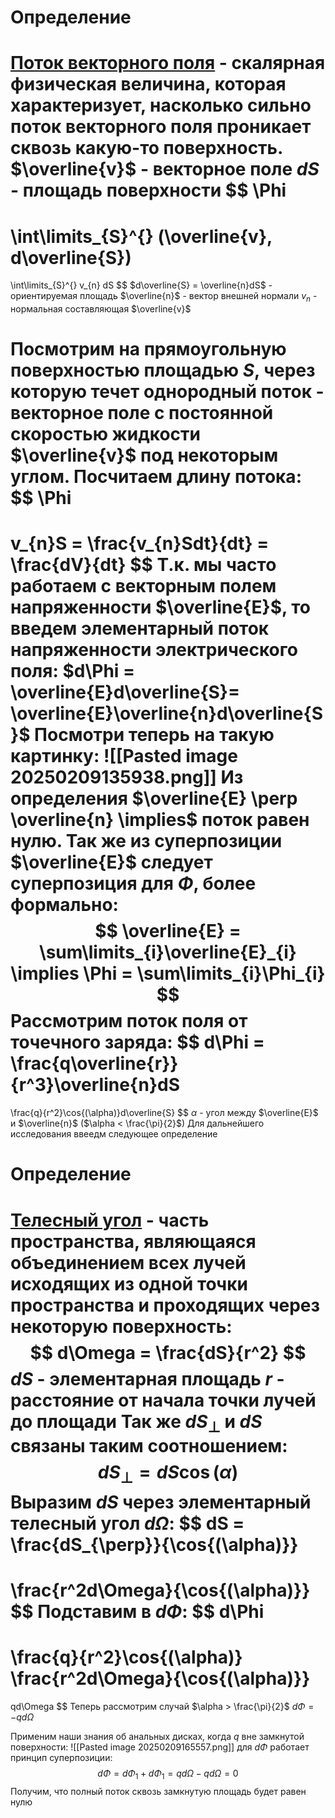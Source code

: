 # Определение
<u>Поток векторного поля</u> - скалярная физическая величина, которая характеризует, насколько сильно поток векторного поля проникает сквозь какую-то поверхность.
$\overline{v}$ - векторное поле
$dS$ - площадь поверхности
$$
\Phi 
=
\int\limits_{S}^{} (\overline{v}, d\overline{S})
=
\int\limits_{S}^{} v_{n} dS
$$
$d\overline{S} = \overline{n}dS$ - ориентируемая площадь
$\overline{n}$ - вектор внешней нормали
$v_{n}$ - нормальная составляющая $\overline{v}$



Посмотрим на прямоугольную поверхностью площадью $S$, через которую течет однородный поток -  векторное поле с постоянной скоростью жидкости $\overline{v}$ под некоторым углом.
Посчитаем длину потока:
$$
\Phi
=
v_{n}S = \frac{v_{n}Sdt}{dt} = \frac{dV}{dt}
$$
Т.к. мы часто работаем с векторным полем напряженности $\overline{E}$, то введем элементарный поток напряженности электрического поля:
$d\Phi = \overline{E}d\overline{S}= \overline{E}\overline{n}d\overline{S}$
Посмотри теперь на такую картинку:
![[Pasted image 20250209135938.png]]
Из определения $\overline{E} \perp \overline{n} \implies$ поток равен нулю. Так же из суперпозиции $\overline{E}$ следует суперпозиция для $\Phi$, более формально:
$$
\overline{E} = \sum\limits_{i}\overline{E}_{i}
\implies
\Phi = \sum\limits_{i}\Phi_{i}
$$
Рассмотрим поток поля от точечного заряда:
$$
d\Phi = \frac{q\overline{r}}{r^3}\overline{n}dS
=
\frac{q}{r^2}\cos{(\alpha)}d\overline{S}
$$
$\alpha$ - угол между $\overline{E}$ и $\overline{n}$ ($\alpha < \frac{\pi}{2}$)
Для дальнейшего исследования ввеедм следующее определение 
# Определение
<u>Телесный угол</u> - часть пространства, являющаяся объединением всех лучей исходящих из одной точки пространства и проходящих через некоторую поверхность:
$$
d\Omega = \frac{dS}{r^2}
$$
$dS$ - элементарная площадь
$r$ - расстояние от начала точки лучей до площади
Так же $dS_{\perp}$ и $dS$ связаны таким соотношением:
$$
dS_{\perp} = dS \cos{(\alpha)}
$$
Выразим $dS$ через элементарный телесный угол $d\Omega$:
$$
dS = \frac{dS_{\perp}}{\cos{(\alpha)}}
=
\frac{r^2d\Omega}{\cos{(\alpha)}}
$$
Подставим в $d\Phi$:
$$
d\Phi
=
\frac{q}{r^2}\cos{(\alpha)} \frac{r^2d\Omega}{\cos{(\alpha)}}
=
qd\Omega
$$
Теперь рассмотрим случай $\alpha > \frac{\pi}{2}$
$d\Phi= -qd\Omega$

Применим наши знания об анальных дисках, когда $q$ вне замкнутой поверхности:
![[Pasted image 20250209165557.png]]
для $d\Phi$ работает принцип суперпозиции:
$$
d\Phi = d\Phi_{1} + d\Phi_{1} = qd\Omega - qd\Omega = 0
$$
Получим, что полный поток сквозь замкнутую площадь будет равен нулю 
